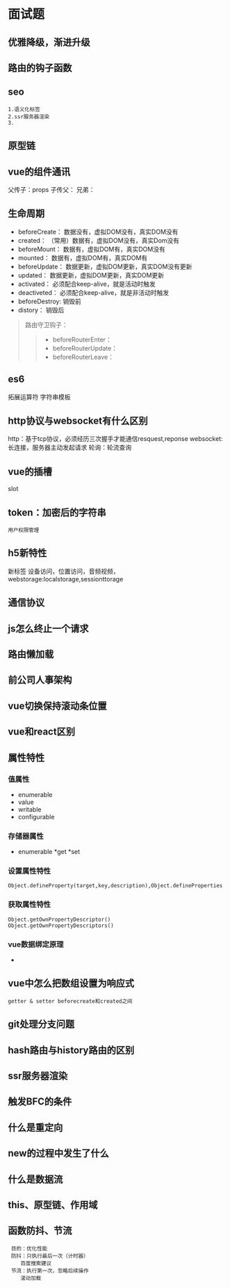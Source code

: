 # 面试题

## 优雅降级，渐进升级
    

## 路由的钩子函数

## seo
    1.语义化标签
    2.ssr服务器渲染
    3.

## 原型链

## vue的组件通讯
父传子：props
子传父：
兄弟：

## 生命周期

* beforeCreate：    数据没有，虚拟DOM没有，真实DOM没有
* created：         （常用）数据有，虚拟DOM没有，真实Dom没有
* beforeMount：     数据有，虚拟DOM有，真实DOM没有
* mounted：         数据有，虚拟DOM有，真实DOM有
* beforeUpdate：    数据更新，虚拟DOM更新，真实DOM没有更新
* updated：         数据更新，虚拟DOM更新，真实DOM更新
* activated：       必须配合keep-alive，就是活动时触发
* deactiveted：     必须配合keep-alive，就是非活动时触发
* beforeDestroy:    销毁前
* distory：         销毁后

 >路由守卫钩子： 
 >> * beforeRouterEnter：
 >> * beforeRouterUpdate：
 >> * beforeRouterLeave：
## es6
拓展运算符
字符串模板

## http协议与websocket有什么区别
http：基于tcp协议，必须经历三次握手才能通信resquest,reponse
websocket:长连接，服务器主动发起请求
轮询：轮流查询


## vue的插槽
slot

## token：加密后的字符串
	用户权限管理

## h5新特性
新标签
设备访问，位置访问，音频视频，webstorage:localstorage,sessionttorage

## 通信协议

## js怎么终止一个请求

## 路由懒加载

## 前公司人事架构

## vue切换保持滚动条位置

## vue和react区别

## 属性特性

### 值属性
* enumerable
* value
* writable
* configurable
### 存储器属性
* enumerable
  *get
  *set

### 设置属性特性	
    Object.defineProperty(target,key,description),Object.defineProperties

### 获取属性特性
    Object.getOwnPropertyDescriptor()
    Object.getOwnPropertyDescriptors()



### vue数据绑定原理
* 


## vue中怎么把数组设置为响应式
	getter & setter beforecreate和created之间

## git处理分支问题

## hash路由与history路由的区别

## ssr服务器渲染

## 触发BFC的条件

## 什么是重定向

## new的过程中发生了什么

## 什么是数据流

## this、原型链、作用域

## 函数防抖、节流
     目的：优化性能
     防抖：只执行最后一次（计时器）
        百度搜索建议
     节流：执行第一次，忽略后续操作
        滚动加载